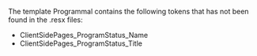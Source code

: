 The template Programmal contains the following tokens that has not been found in the .resx files:

- ClientSidePages_ProgramStatus_Name
- ClientSidePages_ProgramStatus_Title